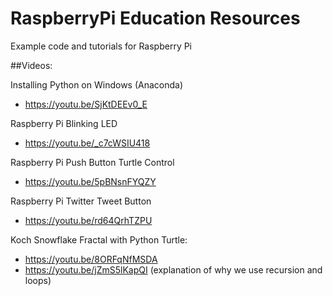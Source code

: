 # RaspberryPi Education Resources
Example code and tutorials for Raspberry Pi 


##Videos:

Installing Python on Windows (Anaconda)
- https://youtu.be/SjKtDEEv0_E

Raspberry Pi Blinking LED
- https://youtu.be/_c7cWSIU418

Raspberry Pi Push Button Turtle Control
- https://youtu.be/5pBNsnFYQZY

Raspberry Pi Twitter Tweet Button
- https://youtu.be/rd64QrhTZPU

Koch Snowflake Fractal with Python Turtle:
- https://youtu.be/8ORFqNfMSDA
- https://youtu.be/jZmS5lKapQI (explanation of why we use recursion and loops)

